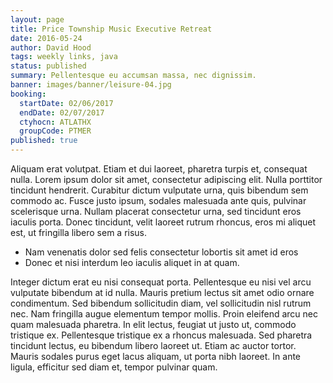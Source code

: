 ```yaml
---
layout: page
title: Price Township Music Executive Retreat
date: 2016-05-24
author: David Hood
tags: weekly links, java
status: published
summary: Pellentesque eu accumsan massa, nec dignissim.
banner: images/banner/leisure-04.jpg
booking:
  startDate: 02/06/2017
  endDate: 02/07/2017
  ctyhocn: ATLATHX
  groupCode: PTMER
published: true
---
```

Aliquam erat volutpat. Etiam et dui laoreet, pharetra turpis et, consequat nulla. Lorem ipsum dolor sit amet, consectetur adipiscing elit. Nulla porttitor tincidunt hendrerit. Curabitur dictum vulputate urna, quis bibendum sem commodo ac. Fusce justo ipsum, sodales malesuada ante quis, pulvinar scelerisque urna. Nullam placerat consectetur urna, sed tincidunt eros iaculis porta. Donec tincidunt, velit laoreet rutrum rhoncus, eros mi aliquet est, ut fringilla libero sem a risus.

* Nam venenatis dolor sed felis consectetur lobortis sit amet id eros
* Donec et nisi interdum leo iaculis aliquet in at quam.

Integer dictum erat eu nisi consequat porta. Pellentesque eu nisi vel arcu vulputate bibendum at id nulla. Mauris pretium lectus sit amet odio ornare condimentum. Sed bibendum sollicitudin diam, vel sollicitudin nisl rutrum nec. Nam fringilla augue elementum tempor mollis. Proin eleifend arcu nec quam malesuada pharetra. In elit lectus, feugiat ut justo ut, commodo tristique ex. Pellentesque tristique ex a rhoncus malesuada. Sed pharetra tincidunt lectus, eu bibendum libero laoreet ut. Etiam ac auctor tortor. Mauris sodales purus eget lacus aliquam, ut porta nibh laoreet. In ante ligula, efficitur sed diam et, tempor pulvinar quam.
